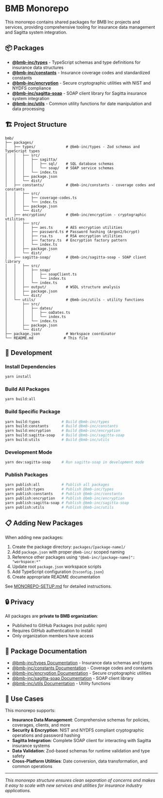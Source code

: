 # BMB Monorepo

This monorepo contains shared packages for BMB Inc projects and services, providing comprehensive tooling for insurance data management and Sagitta system integration.

## 📦 Packages

- **[@bmb-inc/types](./packages/types)** - TypeScript schemas and type definitions for insurance data structures
- **[@bmb-inc/constants](./packages/constants)** - Insurance coverage codes and standardized constants
- **[@bmb-inc/encryption](./packages/encryption)** - Secure cryptographic utilities with NIST and NYDFS compliance
- **[@bmb-inc/sagitta-soap](./packages/sagitta-soap)** - SOAP client library for Sagitta insurance system integration
- **[@bmb-inc/utils](./packages/utils)** - Common utility functions for date manipulation and data processing

## 🏗️ Project Structure

```
bmb/
├── packages/
│   ├── types/              # @bmb-inc/types - Zod schemas and TypeScript types
│   │   ├── src/
│   │   │   ├── sagitta/
│   │   │   │   ├── sql/    # SQL database schemas
│   │   │   │   └── soap/   # SOAP service schemas
│   │   │   └── index.ts
│   │   ├── package.json
│   │   └── dist/
│   ├── constants/          # @bmb-inc/constants - coverage codes and constants
│   │   ├── src/
│   │   │   ├── coverage-codes.ts
│   │   │   └── index.ts
│   │   ├── package.json
│   │   └── dist/
│   ├── encryption/         # @bmb-inc/encryption - cryptographic utilities
│   │   ├── src/
│   │   │   ├── aes.ts      # AES encryption utilities
│   │   │   ├── password.ts # Password hashing (Argon2/bcrypt)
│   │   │   ├── rsa.ts      # RSA encryption utilities
│   │   │   ├── factory.ts  # Encryption factory pattern
│   │   │   └── index.ts
│   │   ├── package.json
│   │   └── dist/
│   ├── sagitta-soap/       # @bmb-inc/sagitta-soap - SOAP client library
│   │   ├── src/
│   │   │   ├── soap/
│   │   │   │   ├── soapClient.ts
│   │   │   │   └── index.ts
│   │   │   └── index.ts
│   │   ├── output/         # WSDL structure analysis
│   │   ├── package.json
│   │   └── dist/
│   └── utils/              # @bmb-inc/utils - utility functions
│       ├── src/
│       │   ├── dates/
│       │   │   ├── oaDates.ts
│       │   │   └── index.ts
│       │   └── index.ts
│       ├── package.json
│       └── dist/
├── package.json            # Workspace coordinator
└── README.md              # This file
```

## 🚀 Development

### Install Dependencies
```bash
yarn install
```

### Build All Packages
```bash
yarn build:all
```

### Build Specific Package
```bash
yarn build:types          # Build @bmb-inc/types
yarn build:constants      # Build @bmb-inc/constants
yarn build:encryption     # Build @bmb-inc/encryption
yarn build:sagitta-soap   # Build @bmb-inc/sagitta-soap
yarn build:utils          # Build @bmb-inc/utils
```

### Development Mode
```bash
yarn dev:sagitta-soap     # Run sagitta-soap in development mode
```

### Publish Packages
```bash
yarn publish:all          # Publish all packages
yarn publish:types        # Publish @bmb-inc/types
yarn publish:constants    # Publish @bmb-inc/constants
yarn publish:encryption   # Publish @bmb-inc/encryption
yarn publish:sagitta-soap # Publish @bmb-inc/sagitta-soap
yarn publish:utils        # Publish @bmb-inc/utils
```

## 📋 Adding New Packages

When adding new packages:

1. Create the package directory: `packages/[package-name]/`
2. Add `package.json` with proper `@bmb-inc/` scoped naming
3. Reference other packages using `"@bmb-inc/[package-name]": "workspace:*"`
4. Update root `package.json` workspace scripts
5. Add TypeScript configuration (`tsconfig.json`)
6. Create appropriate README documentation

See [MONOREPO-SETUP.md](./MONOREPO-SETUP.md) for detailed instructions.

## 🔒 Privacy

All packages are **private to BMB organization**:
- Published to GitHub Packages (not public npm)
- Requires GitHub authentication to install
- Only organization members have access

## 📖 Package Documentation

- [@bmb-inc/types Documentation](./packages/types/README.md) - Insurance data schemas and types
- [@bmb-inc/constants Documentation](./packages/constants/README.md) - Coverage codes and constants
- [@bmb-inc/encryption Documentation](./packages/encryption/README.md) - Secure cryptographic utilities
- [@bmb-inc/sagitta-soap Documentation](./packages/sagitta-soap/README.md) - SOAP client library
- [@bmb-inc/utils Documentation](./packages/utils/README.md) - Utility functions

## 🎯 Use Cases

This monorepo supports:
- **Insurance Data Management**: Comprehensive schemas for policies, coverages, clients, and more
- **Security & Encryption**: NIST and NYDFS compliant cryptographic operations and password hashing
- **Sagitta Integration**: Complete SOAP client for interacting with Sagitta insurance systems
- **Data Validation**: Zod-based schemas for runtime validation and type safety
- **Cross-Platform Utilities**: Date conversion, data transformation, and common operations

---

*This monorepo structure ensures clean separation of concerns and makes it easy to scale with new services and utilities for insurance industry applications.*
